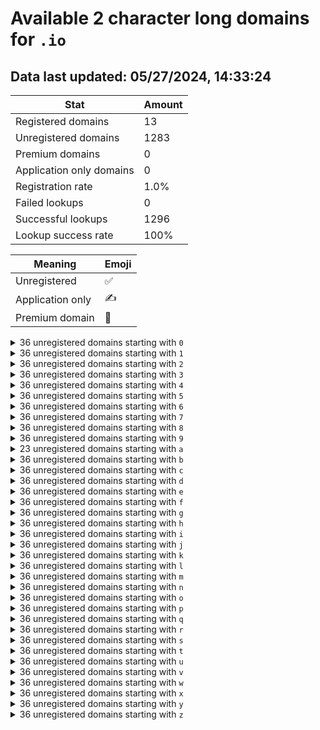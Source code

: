 # Available 2 character long domains for `.io`

## Data last updated: 05/27/2024, 14:33:24

|Stat|Amount|
|--|--|
|Registered domains|13|
|Unregistered domains|1283|
|Premium domains|0|
|Application only domains|0|
|Registration rate|1.0%|
|Failed lookups|0|
|Successful lookups|1296|
|Lookup success rate|100%|


|Meaning|Emoji|
|--|--|
|Unregistered|:white_check_mark:|
|Application only|:writing_hand:|
|Premium domain|:gem:|

<details>
<summary>36 unregistered domains starting with <bold><code>0</code></bold></summary>

|Type|Domain|
|--|--|
|:white_check_mark:|`00.io`|
|:white_check_mark:|`01.io`|
|:white_check_mark:|`02.io`|
|:white_check_mark:|`03.io`|
|:white_check_mark:|`04.io`|
|:white_check_mark:|`05.io`|
|:white_check_mark:|`06.io`|
|:white_check_mark:|`07.io`|
|:white_check_mark:|`08.io`|
|:white_check_mark:|`09.io`|
|:white_check_mark:|`0a.io`|
|:white_check_mark:|`0b.io`|
|:white_check_mark:|`0c.io`|
|:white_check_mark:|`0d.io`|
|:white_check_mark:|`0e.io`|
|:white_check_mark:|`0f.io`|
|:white_check_mark:|`0g.io`|
|:white_check_mark:|`0h.io`|
|:white_check_mark:|`0i.io`|
|:white_check_mark:|`0j.io`|
|:white_check_mark:|`0k.io`|
|:white_check_mark:|`0l.io`|
|:white_check_mark:|`0m.io`|
|:white_check_mark:|`0n.io`|
|:white_check_mark:|`0o.io`|
|:white_check_mark:|`0p.io`|
|:white_check_mark:|`0q.io`|
|:white_check_mark:|`0r.io`|
|:white_check_mark:|`0s.io`|
|:white_check_mark:|`0t.io`|
|:white_check_mark:|`0u.io`|
|:white_check_mark:|`0v.io`|
|:white_check_mark:|`0w.io`|
|:white_check_mark:|`0x.io`|
|:white_check_mark:|`0y.io`|
|:white_check_mark:|`0z.io`|
</details>
<details>
<summary>36 unregistered domains starting with <bold><code>1</code></bold></summary>

|Type|Domain|
|--|--|
|:white_check_mark:|`10.io`|
|:white_check_mark:|`11.io`|
|:white_check_mark:|`12.io`|
|:white_check_mark:|`13.io`|
|:white_check_mark:|`14.io`|
|:white_check_mark:|`15.io`|
|:white_check_mark:|`16.io`|
|:white_check_mark:|`17.io`|
|:white_check_mark:|`18.io`|
|:white_check_mark:|`19.io`|
|:white_check_mark:|`1a.io`|
|:white_check_mark:|`1b.io`|
|:white_check_mark:|`1c.io`|
|:white_check_mark:|`1d.io`|
|:white_check_mark:|`1e.io`|
|:white_check_mark:|`1f.io`|
|:white_check_mark:|`1g.io`|
|:white_check_mark:|`1h.io`|
|:white_check_mark:|`1i.io`|
|:white_check_mark:|`1j.io`|
|:white_check_mark:|`1k.io`|
|:white_check_mark:|`1l.io`|
|:white_check_mark:|`1m.io`|
|:white_check_mark:|`1n.io`|
|:white_check_mark:|`1o.io`|
|:white_check_mark:|`1p.io`|
|:white_check_mark:|`1q.io`|
|:white_check_mark:|`1r.io`|
|:white_check_mark:|`1s.io`|
|:white_check_mark:|`1t.io`|
|:white_check_mark:|`1u.io`|
|:white_check_mark:|`1v.io`|
|:white_check_mark:|`1w.io`|
|:white_check_mark:|`1x.io`|
|:white_check_mark:|`1y.io`|
|:white_check_mark:|`1z.io`|
</details>
<details>
<summary>36 unregistered domains starting with <bold><code>2</code></bold></summary>

|Type|Domain|
|--|--|
|:white_check_mark:|`20.io`|
|:white_check_mark:|`21.io`|
|:white_check_mark:|`22.io`|
|:white_check_mark:|`23.io`|
|:white_check_mark:|`24.io`|
|:white_check_mark:|`25.io`|
|:white_check_mark:|`26.io`|
|:white_check_mark:|`27.io`|
|:white_check_mark:|`28.io`|
|:white_check_mark:|`29.io`|
|:white_check_mark:|`2a.io`|
|:white_check_mark:|`2b.io`|
|:white_check_mark:|`2c.io`|
|:white_check_mark:|`2d.io`|
|:white_check_mark:|`2e.io`|
|:white_check_mark:|`2f.io`|
|:white_check_mark:|`2g.io`|
|:white_check_mark:|`2h.io`|
|:white_check_mark:|`2i.io`|
|:white_check_mark:|`2j.io`|
|:white_check_mark:|`2k.io`|
|:white_check_mark:|`2l.io`|
|:white_check_mark:|`2m.io`|
|:white_check_mark:|`2n.io`|
|:white_check_mark:|`2o.io`|
|:white_check_mark:|`2p.io`|
|:white_check_mark:|`2q.io`|
|:white_check_mark:|`2r.io`|
|:white_check_mark:|`2s.io`|
|:white_check_mark:|`2t.io`|
|:white_check_mark:|`2u.io`|
|:white_check_mark:|`2v.io`|
|:white_check_mark:|`2w.io`|
|:white_check_mark:|`2x.io`|
|:white_check_mark:|`2y.io`|
|:white_check_mark:|`2z.io`|
</details>
<details>
<summary>36 unregistered domains starting with <bold><code>3</code></bold></summary>

|Type|Domain|
|--|--|
|:white_check_mark:|`30.io`|
|:white_check_mark:|`31.io`|
|:white_check_mark:|`32.io`|
|:white_check_mark:|`33.io`|
|:white_check_mark:|`34.io`|
|:white_check_mark:|`35.io`|
|:white_check_mark:|`36.io`|
|:white_check_mark:|`37.io`|
|:white_check_mark:|`38.io`|
|:white_check_mark:|`39.io`|
|:white_check_mark:|`3a.io`|
|:white_check_mark:|`3b.io`|
|:white_check_mark:|`3c.io`|
|:white_check_mark:|`3d.io`|
|:white_check_mark:|`3e.io`|
|:white_check_mark:|`3f.io`|
|:white_check_mark:|`3g.io`|
|:white_check_mark:|`3h.io`|
|:white_check_mark:|`3i.io`|
|:white_check_mark:|`3j.io`|
|:white_check_mark:|`3k.io`|
|:white_check_mark:|`3l.io`|
|:white_check_mark:|`3m.io`|
|:white_check_mark:|`3n.io`|
|:white_check_mark:|`3o.io`|
|:white_check_mark:|`3p.io`|
|:white_check_mark:|`3q.io`|
|:white_check_mark:|`3r.io`|
|:white_check_mark:|`3s.io`|
|:white_check_mark:|`3t.io`|
|:white_check_mark:|`3u.io`|
|:white_check_mark:|`3v.io`|
|:white_check_mark:|`3w.io`|
|:white_check_mark:|`3x.io`|
|:white_check_mark:|`3y.io`|
|:white_check_mark:|`3z.io`|
</details>
<details>
<summary>36 unregistered domains starting with <bold><code>4</code></bold></summary>

|Type|Domain|
|--|--|
|:white_check_mark:|`40.io`|
|:white_check_mark:|`41.io`|
|:white_check_mark:|`42.io`|
|:white_check_mark:|`43.io`|
|:white_check_mark:|`44.io`|
|:white_check_mark:|`45.io`|
|:white_check_mark:|`46.io`|
|:white_check_mark:|`47.io`|
|:white_check_mark:|`48.io`|
|:white_check_mark:|`49.io`|
|:white_check_mark:|`4a.io`|
|:white_check_mark:|`4b.io`|
|:white_check_mark:|`4c.io`|
|:white_check_mark:|`4d.io`|
|:white_check_mark:|`4e.io`|
|:white_check_mark:|`4f.io`|
|:white_check_mark:|`4g.io`|
|:white_check_mark:|`4h.io`|
|:white_check_mark:|`4i.io`|
|:white_check_mark:|`4j.io`|
|:white_check_mark:|`4k.io`|
|:white_check_mark:|`4l.io`|
|:white_check_mark:|`4m.io`|
|:white_check_mark:|`4n.io`|
|:white_check_mark:|`4o.io`|
|:white_check_mark:|`4p.io`|
|:white_check_mark:|`4q.io`|
|:white_check_mark:|`4r.io`|
|:white_check_mark:|`4s.io`|
|:white_check_mark:|`4t.io`|
|:white_check_mark:|`4u.io`|
|:white_check_mark:|`4v.io`|
|:white_check_mark:|`4w.io`|
|:white_check_mark:|`4x.io`|
|:white_check_mark:|`4y.io`|
|:white_check_mark:|`4z.io`|
</details>
<details>
<summary>36 unregistered domains starting with <bold><code>5</code></bold></summary>

|Type|Domain|
|--|--|
|:white_check_mark:|`50.io`|
|:white_check_mark:|`51.io`|
|:white_check_mark:|`52.io`|
|:white_check_mark:|`53.io`|
|:white_check_mark:|`54.io`|
|:white_check_mark:|`55.io`|
|:white_check_mark:|`56.io`|
|:white_check_mark:|`57.io`|
|:white_check_mark:|`58.io`|
|:white_check_mark:|`59.io`|
|:white_check_mark:|`5a.io`|
|:white_check_mark:|`5b.io`|
|:white_check_mark:|`5c.io`|
|:white_check_mark:|`5d.io`|
|:white_check_mark:|`5e.io`|
|:white_check_mark:|`5f.io`|
|:white_check_mark:|`5g.io`|
|:white_check_mark:|`5h.io`|
|:white_check_mark:|`5i.io`|
|:white_check_mark:|`5j.io`|
|:white_check_mark:|`5k.io`|
|:white_check_mark:|`5l.io`|
|:white_check_mark:|`5m.io`|
|:white_check_mark:|`5n.io`|
|:white_check_mark:|`5o.io`|
|:white_check_mark:|`5p.io`|
|:white_check_mark:|`5q.io`|
|:white_check_mark:|`5r.io`|
|:white_check_mark:|`5s.io`|
|:white_check_mark:|`5t.io`|
|:white_check_mark:|`5u.io`|
|:white_check_mark:|`5v.io`|
|:white_check_mark:|`5w.io`|
|:white_check_mark:|`5x.io`|
|:white_check_mark:|`5y.io`|
|:white_check_mark:|`5z.io`|
</details>
<details>
<summary>36 unregistered domains starting with <bold><code>6</code></bold></summary>

|Type|Domain|
|--|--|
|:white_check_mark:|`60.io`|
|:white_check_mark:|`61.io`|
|:white_check_mark:|`62.io`|
|:white_check_mark:|`63.io`|
|:white_check_mark:|`64.io`|
|:white_check_mark:|`65.io`|
|:white_check_mark:|`66.io`|
|:white_check_mark:|`67.io`|
|:white_check_mark:|`68.io`|
|:white_check_mark:|`69.io`|
|:white_check_mark:|`6a.io`|
|:white_check_mark:|`6b.io`|
|:white_check_mark:|`6c.io`|
|:white_check_mark:|`6d.io`|
|:white_check_mark:|`6e.io`|
|:white_check_mark:|`6f.io`|
|:white_check_mark:|`6g.io`|
|:white_check_mark:|`6h.io`|
|:white_check_mark:|`6i.io`|
|:white_check_mark:|`6j.io`|
|:white_check_mark:|`6k.io`|
|:white_check_mark:|`6l.io`|
|:white_check_mark:|`6m.io`|
|:white_check_mark:|`6n.io`|
|:white_check_mark:|`6o.io`|
|:white_check_mark:|`6p.io`|
|:white_check_mark:|`6q.io`|
|:white_check_mark:|`6r.io`|
|:white_check_mark:|`6s.io`|
|:white_check_mark:|`6t.io`|
|:white_check_mark:|`6u.io`|
|:white_check_mark:|`6v.io`|
|:white_check_mark:|`6w.io`|
|:white_check_mark:|`6x.io`|
|:white_check_mark:|`6y.io`|
|:white_check_mark:|`6z.io`|
</details>
<details>
<summary>36 unregistered domains starting with <bold><code>7</code></bold></summary>

|Type|Domain|
|--|--|
|:white_check_mark:|`70.io`|
|:white_check_mark:|`71.io`|
|:white_check_mark:|`72.io`|
|:white_check_mark:|`73.io`|
|:white_check_mark:|`74.io`|
|:white_check_mark:|`75.io`|
|:white_check_mark:|`76.io`|
|:white_check_mark:|`77.io`|
|:white_check_mark:|`78.io`|
|:white_check_mark:|`79.io`|
|:white_check_mark:|`7a.io`|
|:white_check_mark:|`7b.io`|
|:white_check_mark:|`7c.io`|
|:white_check_mark:|`7d.io`|
|:white_check_mark:|`7e.io`|
|:white_check_mark:|`7f.io`|
|:white_check_mark:|`7g.io`|
|:white_check_mark:|`7h.io`|
|:white_check_mark:|`7i.io`|
|:white_check_mark:|`7j.io`|
|:white_check_mark:|`7k.io`|
|:white_check_mark:|`7l.io`|
|:white_check_mark:|`7m.io`|
|:white_check_mark:|`7n.io`|
|:white_check_mark:|`7o.io`|
|:white_check_mark:|`7p.io`|
|:white_check_mark:|`7q.io`|
|:white_check_mark:|`7r.io`|
|:white_check_mark:|`7s.io`|
|:white_check_mark:|`7t.io`|
|:white_check_mark:|`7u.io`|
|:white_check_mark:|`7v.io`|
|:white_check_mark:|`7w.io`|
|:white_check_mark:|`7x.io`|
|:white_check_mark:|`7y.io`|
|:white_check_mark:|`7z.io`|
</details>
<details>
<summary>36 unregistered domains starting with <bold><code>8</code></bold></summary>

|Type|Domain|
|--|--|
|:white_check_mark:|`80.io`|
|:white_check_mark:|`81.io`|
|:white_check_mark:|`82.io`|
|:white_check_mark:|`83.io`|
|:white_check_mark:|`84.io`|
|:white_check_mark:|`85.io`|
|:white_check_mark:|`86.io`|
|:white_check_mark:|`87.io`|
|:white_check_mark:|`88.io`|
|:white_check_mark:|`89.io`|
|:white_check_mark:|`8a.io`|
|:white_check_mark:|`8b.io`|
|:white_check_mark:|`8c.io`|
|:white_check_mark:|`8d.io`|
|:white_check_mark:|`8e.io`|
|:white_check_mark:|`8f.io`|
|:white_check_mark:|`8g.io`|
|:white_check_mark:|`8h.io`|
|:white_check_mark:|`8i.io`|
|:white_check_mark:|`8j.io`|
|:white_check_mark:|`8k.io`|
|:white_check_mark:|`8l.io`|
|:white_check_mark:|`8m.io`|
|:white_check_mark:|`8n.io`|
|:white_check_mark:|`8o.io`|
|:white_check_mark:|`8p.io`|
|:white_check_mark:|`8q.io`|
|:white_check_mark:|`8r.io`|
|:white_check_mark:|`8s.io`|
|:white_check_mark:|`8t.io`|
|:white_check_mark:|`8u.io`|
|:white_check_mark:|`8v.io`|
|:white_check_mark:|`8w.io`|
|:white_check_mark:|`8x.io`|
|:white_check_mark:|`8y.io`|
|:white_check_mark:|`8z.io`|
</details>
<details>
<summary>36 unregistered domains starting with <bold><code>9</code></bold></summary>

|Type|Domain|
|--|--|
|:white_check_mark:|`90.io`|
|:white_check_mark:|`91.io`|
|:white_check_mark:|`92.io`|
|:white_check_mark:|`93.io`|
|:white_check_mark:|`94.io`|
|:white_check_mark:|`95.io`|
|:white_check_mark:|`96.io`|
|:white_check_mark:|`97.io`|
|:white_check_mark:|`98.io`|
|:white_check_mark:|`99.io`|
|:white_check_mark:|`9a.io`|
|:white_check_mark:|`9b.io`|
|:white_check_mark:|`9c.io`|
|:white_check_mark:|`9d.io`|
|:white_check_mark:|`9e.io`|
|:white_check_mark:|`9f.io`|
|:white_check_mark:|`9g.io`|
|:white_check_mark:|`9h.io`|
|:white_check_mark:|`9i.io`|
|:white_check_mark:|`9j.io`|
|:white_check_mark:|`9k.io`|
|:white_check_mark:|`9l.io`|
|:white_check_mark:|`9m.io`|
|:white_check_mark:|`9n.io`|
|:white_check_mark:|`9o.io`|
|:white_check_mark:|`9p.io`|
|:white_check_mark:|`9q.io`|
|:white_check_mark:|`9r.io`|
|:white_check_mark:|`9s.io`|
|:white_check_mark:|`9t.io`|
|:white_check_mark:|`9u.io`|
|:white_check_mark:|`9v.io`|
|:white_check_mark:|`9w.io`|
|:white_check_mark:|`9x.io`|
|:white_check_mark:|`9y.io`|
|:white_check_mark:|`9z.io`|
</details>
<details>
<summary>23 unregistered domains starting with <bold><code>a</code></bold></summary>

|Type|Domain|
|--|--|
|:white_check_mark:|`a0.io`|
|:white_check_mark:|`a1.io`|
|:white_check_mark:|`a2.io`|
|:white_check_mark:|`a3.io`|
|:white_check_mark:|`a4.io`|
|:white_check_mark:|`a5.io`|
|:white_check_mark:|`a6.io`|
|:white_check_mark:|`a7.io`|
|:white_check_mark:|`a8.io`|
|:white_check_mark:|`a9.io`|
|:white_check_mark:|`an.io`|
|:white_check_mark:|`ao.io`|
|:white_check_mark:|`ap.io`|
|:white_check_mark:|`aq.io`|
|:white_check_mark:|`ar.io`|
|:white_check_mark:|`as.io`|
|:white_check_mark:|`at.io`|
|:white_check_mark:|`au.io`|
|:white_check_mark:|`av.io`|
|:white_check_mark:|`aw.io`|
|:white_check_mark:|`ax.io`|
|:white_check_mark:|`ay.io`|
|:white_check_mark:|`az.io`|
</details>
<details>
<summary>36 unregistered domains starting with <bold><code>b</code></bold></summary>

|Type|Domain|
|--|--|
|:white_check_mark:|`b0.io`|
|:white_check_mark:|`b1.io`|
|:white_check_mark:|`b2.io`|
|:white_check_mark:|`b3.io`|
|:white_check_mark:|`b4.io`|
|:white_check_mark:|`b5.io`|
|:white_check_mark:|`b6.io`|
|:white_check_mark:|`b7.io`|
|:white_check_mark:|`b8.io`|
|:white_check_mark:|`b9.io`|
|:white_check_mark:|`ba.io`|
|:white_check_mark:|`bb.io`|
|:white_check_mark:|`bc.io`|
|:white_check_mark:|`bd.io`|
|:white_check_mark:|`be.io`|
|:white_check_mark:|`bf.io`|
|:white_check_mark:|`bg.io`|
|:white_check_mark:|`bh.io`|
|:white_check_mark:|`bi.io`|
|:white_check_mark:|`bj.io`|
|:white_check_mark:|`bk.io`|
|:white_check_mark:|`bl.io`|
|:white_check_mark:|`bm.io`|
|:white_check_mark:|`bn.io`|
|:white_check_mark:|`bo.io`|
|:white_check_mark:|`bp.io`|
|:white_check_mark:|`bq.io`|
|:white_check_mark:|`br.io`|
|:white_check_mark:|`bs.io`|
|:white_check_mark:|`bt.io`|
|:white_check_mark:|`bu.io`|
|:white_check_mark:|`bv.io`|
|:white_check_mark:|`bw.io`|
|:white_check_mark:|`bx.io`|
|:white_check_mark:|`by.io`|
|:white_check_mark:|`bz.io`|
</details>
<details>
<summary>36 unregistered domains starting with <bold><code>c</code></bold></summary>

|Type|Domain|
|--|--|
|:white_check_mark:|`c0.io`|
|:white_check_mark:|`c1.io`|
|:white_check_mark:|`c2.io`|
|:white_check_mark:|`c3.io`|
|:white_check_mark:|`c4.io`|
|:white_check_mark:|`c5.io`|
|:white_check_mark:|`c6.io`|
|:white_check_mark:|`c7.io`|
|:white_check_mark:|`c8.io`|
|:white_check_mark:|`c9.io`|
|:white_check_mark:|`ca.io`|
|:white_check_mark:|`cb.io`|
|:white_check_mark:|`cc.io`|
|:white_check_mark:|`cd.io`|
|:white_check_mark:|`ce.io`|
|:white_check_mark:|`cf.io`|
|:white_check_mark:|`cg.io`|
|:white_check_mark:|`ch.io`|
|:white_check_mark:|`ci.io`|
|:white_check_mark:|`cj.io`|
|:white_check_mark:|`ck.io`|
|:white_check_mark:|`cl.io`|
|:white_check_mark:|`cm.io`|
|:white_check_mark:|`cn.io`|
|:white_check_mark:|`co.io`|
|:white_check_mark:|`cp.io`|
|:white_check_mark:|`cq.io`|
|:white_check_mark:|`cr.io`|
|:white_check_mark:|`cs.io`|
|:white_check_mark:|`ct.io`|
|:white_check_mark:|`cu.io`|
|:white_check_mark:|`cv.io`|
|:white_check_mark:|`cw.io`|
|:white_check_mark:|`cx.io`|
|:white_check_mark:|`cy.io`|
|:white_check_mark:|`cz.io`|
</details>
<details>
<summary>36 unregistered domains starting with <bold><code>d</code></bold></summary>

|Type|Domain|
|--|--|
|:white_check_mark:|`d0.io`|
|:white_check_mark:|`d1.io`|
|:white_check_mark:|`d2.io`|
|:white_check_mark:|`d3.io`|
|:white_check_mark:|`d4.io`|
|:white_check_mark:|`d5.io`|
|:white_check_mark:|`d6.io`|
|:white_check_mark:|`d7.io`|
|:white_check_mark:|`d8.io`|
|:white_check_mark:|`d9.io`|
|:white_check_mark:|`da.io`|
|:white_check_mark:|`db.io`|
|:white_check_mark:|`dc.io`|
|:white_check_mark:|`dd.io`|
|:white_check_mark:|`de.io`|
|:white_check_mark:|`df.io`|
|:white_check_mark:|`dg.io`|
|:white_check_mark:|`dh.io`|
|:white_check_mark:|`di.io`|
|:white_check_mark:|`dj.io`|
|:white_check_mark:|`dk.io`|
|:white_check_mark:|`dl.io`|
|:white_check_mark:|`dm.io`|
|:white_check_mark:|`dn.io`|
|:white_check_mark:|`do.io`|
|:white_check_mark:|`dp.io`|
|:white_check_mark:|`dq.io`|
|:white_check_mark:|`dr.io`|
|:white_check_mark:|`ds.io`|
|:white_check_mark:|`dt.io`|
|:white_check_mark:|`du.io`|
|:white_check_mark:|`dv.io`|
|:white_check_mark:|`dw.io`|
|:white_check_mark:|`dx.io`|
|:white_check_mark:|`dy.io`|
|:white_check_mark:|`dz.io`|
</details>
<details>
<summary>36 unregistered domains starting with <bold><code>e</code></bold></summary>

|Type|Domain|
|--|--|
|:white_check_mark:|`e0.io`|
|:white_check_mark:|`e1.io`|
|:white_check_mark:|`e2.io`|
|:white_check_mark:|`e3.io`|
|:white_check_mark:|`e4.io`|
|:white_check_mark:|`e5.io`|
|:white_check_mark:|`e6.io`|
|:white_check_mark:|`e7.io`|
|:white_check_mark:|`e8.io`|
|:white_check_mark:|`e9.io`|
|:white_check_mark:|`ea.io`|
|:white_check_mark:|`eb.io`|
|:white_check_mark:|`ec.io`|
|:white_check_mark:|`ed.io`|
|:white_check_mark:|`ee.io`|
|:white_check_mark:|`ef.io`|
|:white_check_mark:|`eg.io`|
|:white_check_mark:|`eh.io`|
|:white_check_mark:|`ei.io`|
|:white_check_mark:|`ej.io`|
|:white_check_mark:|`ek.io`|
|:white_check_mark:|`el.io`|
|:white_check_mark:|`em.io`|
|:white_check_mark:|`en.io`|
|:white_check_mark:|`eo.io`|
|:white_check_mark:|`ep.io`|
|:white_check_mark:|`eq.io`|
|:white_check_mark:|`er.io`|
|:white_check_mark:|`es.io`|
|:white_check_mark:|`et.io`|
|:white_check_mark:|`eu.io`|
|:white_check_mark:|`ev.io`|
|:white_check_mark:|`ew.io`|
|:white_check_mark:|`ex.io`|
|:white_check_mark:|`ey.io`|
|:white_check_mark:|`ez.io`|
</details>
<details>
<summary>36 unregistered domains starting with <bold><code>f</code></bold></summary>

|Type|Domain|
|--|--|
|:white_check_mark:|`f0.io`|
|:white_check_mark:|`f1.io`|
|:white_check_mark:|`f2.io`|
|:white_check_mark:|`f3.io`|
|:white_check_mark:|`f4.io`|
|:white_check_mark:|`f5.io`|
|:white_check_mark:|`f6.io`|
|:white_check_mark:|`f7.io`|
|:white_check_mark:|`f8.io`|
|:white_check_mark:|`f9.io`|
|:white_check_mark:|`fa.io`|
|:white_check_mark:|`fb.io`|
|:white_check_mark:|`fc.io`|
|:white_check_mark:|`fd.io`|
|:white_check_mark:|`fe.io`|
|:white_check_mark:|`ff.io`|
|:white_check_mark:|`fg.io`|
|:white_check_mark:|`fh.io`|
|:white_check_mark:|`fi.io`|
|:white_check_mark:|`fj.io`|
|:white_check_mark:|`fk.io`|
|:white_check_mark:|`fl.io`|
|:white_check_mark:|`fm.io`|
|:white_check_mark:|`fn.io`|
|:white_check_mark:|`fo.io`|
|:white_check_mark:|`fp.io`|
|:white_check_mark:|`fq.io`|
|:white_check_mark:|`fr.io`|
|:white_check_mark:|`fs.io`|
|:white_check_mark:|`ft.io`|
|:white_check_mark:|`fu.io`|
|:white_check_mark:|`fv.io`|
|:white_check_mark:|`fw.io`|
|:white_check_mark:|`fx.io`|
|:white_check_mark:|`fy.io`|
|:white_check_mark:|`fz.io`|
</details>
<details>
<summary>36 unregistered domains starting with <bold><code>g</code></bold></summary>

|Type|Domain|
|--|--|
|:white_check_mark:|`g0.io`|
|:white_check_mark:|`g1.io`|
|:white_check_mark:|`g2.io`|
|:white_check_mark:|`g3.io`|
|:white_check_mark:|`g4.io`|
|:white_check_mark:|`g5.io`|
|:white_check_mark:|`g6.io`|
|:white_check_mark:|`g7.io`|
|:white_check_mark:|`g8.io`|
|:white_check_mark:|`g9.io`|
|:white_check_mark:|`ga.io`|
|:white_check_mark:|`gb.io`|
|:white_check_mark:|`gc.io`|
|:white_check_mark:|`gd.io`|
|:white_check_mark:|`ge.io`|
|:white_check_mark:|`gf.io`|
|:white_check_mark:|`gg.io`|
|:white_check_mark:|`gh.io`|
|:white_check_mark:|`gi.io`|
|:white_check_mark:|`gj.io`|
|:white_check_mark:|`gk.io`|
|:white_check_mark:|`gl.io`|
|:white_check_mark:|`gm.io`|
|:white_check_mark:|`gn.io`|
|:white_check_mark:|`go.io`|
|:white_check_mark:|`gp.io`|
|:white_check_mark:|`gq.io`|
|:white_check_mark:|`gr.io`|
|:white_check_mark:|`gs.io`|
|:white_check_mark:|`gt.io`|
|:white_check_mark:|`gu.io`|
|:white_check_mark:|`gv.io`|
|:white_check_mark:|`gw.io`|
|:white_check_mark:|`gx.io`|
|:white_check_mark:|`gy.io`|
|:white_check_mark:|`gz.io`|
</details>
<details>
<summary>36 unregistered domains starting with <bold><code>h</code></bold></summary>

|Type|Domain|
|--|--|
|:white_check_mark:|`h0.io`|
|:white_check_mark:|`h1.io`|
|:white_check_mark:|`h2.io`|
|:white_check_mark:|`h3.io`|
|:white_check_mark:|`h4.io`|
|:white_check_mark:|`h5.io`|
|:white_check_mark:|`h6.io`|
|:white_check_mark:|`h7.io`|
|:white_check_mark:|`h8.io`|
|:white_check_mark:|`h9.io`|
|:white_check_mark:|`ha.io`|
|:white_check_mark:|`hb.io`|
|:white_check_mark:|`hc.io`|
|:white_check_mark:|`hd.io`|
|:white_check_mark:|`he.io`|
|:white_check_mark:|`hf.io`|
|:white_check_mark:|`hg.io`|
|:white_check_mark:|`hh.io`|
|:white_check_mark:|`hi.io`|
|:white_check_mark:|`hj.io`|
|:white_check_mark:|`hk.io`|
|:white_check_mark:|`hl.io`|
|:white_check_mark:|`hm.io`|
|:white_check_mark:|`hn.io`|
|:white_check_mark:|`ho.io`|
|:white_check_mark:|`hp.io`|
|:white_check_mark:|`hq.io`|
|:white_check_mark:|`hr.io`|
|:white_check_mark:|`hs.io`|
|:white_check_mark:|`ht.io`|
|:white_check_mark:|`hu.io`|
|:white_check_mark:|`hv.io`|
|:white_check_mark:|`hw.io`|
|:white_check_mark:|`hx.io`|
|:white_check_mark:|`hy.io`|
|:white_check_mark:|`hz.io`|
</details>
<details>
<summary>36 unregistered domains starting with <bold><code>i</code></bold></summary>

|Type|Domain|
|--|--|
|:white_check_mark:|`i0.io`|
|:white_check_mark:|`i1.io`|
|:white_check_mark:|`i2.io`|
|:white_check_mark:|`i3.io`|
|:white_check_mark:|`i4.io`|
|:white_check_mark:|`i5.io`|
|:white_check_mark:|`i6.io`|
|:white_check_mark:|`i7.io`|
|:white_check_mark:|`i8.io`|
|:white_check_mark:|`i9.io`|
|:white_check_mark:|`ia.io`|
|:white_check_mark:|`ib.io`|
|:white_check_mark:|`ic.io`|
|:white_check_mark:|`id.io`|
|:white_check_mark:|`ie.io`|
|:white_check_mark:|`if.io`|
|:white_check_mark:|`ig.io`|
|:white_check_mark:|`ih.io`|
|:white_check_mark:|`ii.io`|
|:white_check_mark:|`ij.io`|
|:white_check_mark:|`ik.io`|
|:white_check_mark:|`il.io`|
|:white_check_mark:|`im.io`|
|:white_check_mark:|`in.io`|
|:white_check_mark:|`io.io`|
|:white_check_mark:|`ip.io`|
|:white_check_mark:|`iq.io`|
|:white_check_mark:|`ir.io`|
|:white_check_mark:|`is.io`|
|:white_check_mark:|`it.io`|
|:white_check_mark:|`iu.io`|
|:white_check_mark:|`iv.io`|
|:white_check_mark:|`iw.io`|
|:white_check_mark:|`ix.io`|
|:white_check_mark:|`iy.io`|
|:white_check_mark:|`iz.io`|
</details>
<details>
<summary>36 unregistered domains starting with <bold><code>j</code></bold></summary>

|Type|Domain|
|--|--|
|:white_check_mark:|`j0.io`|
|:white_check_mark:|`j1.io`|
|:white_check_mark:|`j2.io`|
|:white_check_mark:|`j3.io`|
|:white_check_mark:|`j4.io`|
|:white_check_mark:|`j5.io`|
|:white_check_mark:|`j6.io`|
|:white_check_mark:|`j7.io`|
|:white_check_mark:|`j8.io`|
|:white_check_mark:|`j9.io`|
|:white_check_mark:|`ja.io`|
|:white_check_mark:|`jb.io`|
|:white_check_mark:|`jc.io`|
|:white_check_mark:|`jd.io`|
|:white_check_mark:|`je.io`|
|:white_check_mark:|`jf.io`|
|:white_check_mark:|`jg.io`|
|:white_check_mark:|`jh.io`|
|:white_check_mark:|`ji.io`|
|:white_check_mark:|`jj.io`|
|:white_check_mark:|`jk.io`|
|:white_check_mark:|`jl.io`|
|:white_check_mark:|`jm.io`|
|:white_check_mark:|`jn.io`|
|:white_check_mark:|`jo.io`|
|:white_check_mark:|`jp.io`|
|:white_check_mark:|`jq.io`|
|:white_check_mark:|`jr.io`|
|:white_check_mark:|`js.io`|
|:white_check_mark:|`jt.io`|
|:white_check_mark:|`ju.io`|
|:white_check_mark:|`jv.io`|
|:white_check_mark:|`jw.io`|
|:white_check_mark:|`jx.io`|
|:white_check_mark:|`jy.io`|
|:white_check_mark:|`jz.io`|
</details>
<details>
<summary>36 unregistered domains starting with <bold><code>k</code></bold></summary>

|Type|Domain|
|--|--|
|:white_check_mark:|`k0.io`|
|:white_check_mark:|`k1.io`|
|:white_check_mark:|`k2.io`|
|:white_check_mark:|`k3.io`|
|:white_check_mark:|`k4.io`|
|:white_check_mark:|`k5.io`|
|:white_check_mark:|`k6.io`|
|:white_check_mark:|`k7.io`|
|:white_check_mark:|`k8.io`|
|:white_check_mark:|`k9.io`|
|:white_check_mark:|`ka.io`|
|:white_check_mark:|`kb.io`|
|:white_check_mark:|`kc.io`|
|:white_check_mark:|`kd.io`|
|:white_check_mark:|`ke.io`|
|:white_check_mark:|`kf.io`|
|:white_check_mark:|`kg.io`|
|:white_check_mark:|`kh.io`|
|:white_check_mark:|`ki.io`|
|:white_check_mark:|`kj.io`|
|:white_check_mark:|`kk.io`|
|:white_check_mark:|`kl.io`|
|:white_check_mark:|`km.io`|
|:white_check_mark:|`kn.io`|
|:white_check_mark:|`ko.io`|
|:white_check_mark:|`kp.io`|
|:white_check_mark:|`kq.io`|
|:white_check_mark:|`kr.io`|
|:white_check_mark:|`ks.io`|
|:white_check_mark:|`kt.io`|
|:white_check_mark:|`ku.io`|
|:white_check_mark:|`kv.io`|
|:white_check_mark:|`kw.io`|
|:white_check_mark:|`kx.io`|
|:white_check_mark:|`ky.io`|
|:white_check_mark:|`kz.io`|
</details>
<details>
<summary>36 unregistered domains starting with <bold><code>l</code></bold></summary>

|Type|Domain|
|--|--|
|:white_check_mark:|`l0.io`|
|:white_check_mark:|`l1.io`|
|:white_check_mark:|`l2.io`|
|:white_check_mark:|`l3.io`|
|:white_check_mark:|`l4.io`|
|:white_check_mark:|`l5.io`|
|:white_check_mark:|`l6.io`|
|:white_check_mark:|`l7.io`|
|:white_check_mark:|`l8.io`|
|:white_check_mark:|`l9.io`|
|:white_check_mark:|`la.io`|
|:white_check_mark:|`lb.io`|
|:white_check_mark:|`lc.io`|
|:white_check_mark:|`ld.io`|
|:white_check_mark:|`le.io`|
|:white_check_mark:|`lf.io`|
|:white_check_mark:|`lg.io`|
|:white_check_mark:|`lh.io`|
|:white_check_mark:|`li.io`|
|:white_check_mark:|`lj.io`|
|:white_check_mark:|`lk.io`|
|:white_check_mark:|`ll.io`|
|:white_check_mark:|`lm.io`|
|:white_check_mark:|`ln.io`|
|:white_check_mark:|`lo.io`|
|:white_check_mark:|`lp.io`|
|:white_check_mark:|`lq.io`|
|:white_check_mark:|`lr.io`|
|:white_check_mark:|`ls.io`|
|:white_check_mark:|`lt.io`|
|:white_check_mark:|`lu.io`|
|:white_check_mark:|`lv.io`|
|:white_check_mark:|`lw.io`|
|:white_check_mark:|`lx.io`|
|:white_check_mark:|`ly.io`|
|:white_check_mark:|`lz.io`|
</details>
<details>
<summary>36 unregistered domains starting with <bold><code>m</code></bold></summary>

|Type|Domain|
|--|--|
|:white_check_mark:|`m0.io`|
|:white_check_mark:|`m1.io`|
|:white_check_mark:|`m2.io`|
|:white_check_mark:|`m3.io`|
|:white_check_mark:|`m4.io`|
|:white_check_mark:|`m5.io`|
|:white_check_mark:|`m6.io`|
|:white_check_mark:|`m7.io`|
|:white_check_mark:|`m8.io`|
|:white_check_mark:|`m9.io`|
|:white_check_mark:|`ma.io`|
|:white_check_mark:|`mb.io`|
|:white_check_mark:|`mc.io`|
|:white_check_mark:|`md.io`|
|:white_check_mark:|`me.io`|
|:white_check_mark:|`mf.io`|
|:white_check_mark:|`mg.io`|
|:white_check_mark:|`mh.io`|
|:white_check_mark:|`mi.io`|
|:white_check_mark:|`mj.io`|
|:white_check_mark:|`mk.io`|
|:white_check_mark:|`ml.io`|
|:white_check_mark:|`mm.io`|
|:white_check_mark:|`mn.io`|
|:white_check_mark:|`mo.io`|
|:white_check_mark:|`mp.io`|
|:white_check_mark:|`mq.io`|
|:white_check_mark:|`mr.io`|
|:white_check_mark:|`ms.io`|
|:white_check_mark:|`mt.io`|
|:white_check_mark:|`mu.io`|
|:white_check_mark:|`mv.io`|
|:white_check_mark:|`mw.io`|
|:white_check_mark:|`mx.io`|
|:white_check_mark:|`my.io`|
|:white_check_mark:|`mz.io`|
</details>
<details>
<summary>36 unregistered domains starting with <bold><code>n</code></bold></summary>

|Type|Domain|
|--|--|
|:white_check_mark:|`n0.io`|
|:white_check_mark:|`n1.io`|
|:white_check_mark:|`n2.io`|
|:white_check_mark:|`n3.io`|
|:white_check_mark:|`n4.io`|
|:white_check_mark:|`n5.io`|
|:white_check_mark:|`n6.io`|
|:white_check_mark:|`n7.io`|
|:white_check_mark:|`n8.io`|
|:white_check_mark:|`n9.io`|
|:white_check_mark:|`na.io`|
|:white_check_mark:|`nb.io`|
|:white_check_mark:|`nc.io`|
|:white_check_mark:|`nd.io`|
|:white_check_mark:|`ne.io`|
|:white_check_mark:|`nf.io`|
|:white_check_mark:|`ng.io`|
|:white_check_mark:|`nh.io`|
|:white_check_mark:|`ni.io`|
|:white_check_mark:|`nj.io`|
|:white_check_mark:|`nk.io`|
|:white_check_mark:|`nl.io`|
|:white_check_mark:|`nm.io`|
|:white_check_mark:|`nn.io`|
|:white_check_mark:|`no.io`|
|:white_check_mark:|`np.io`|
|:white_check_mark:|`nq.io`|
|:white_check_mark:|`nr.io`|
|:white_check_mark:|`ns.io`|
|:white_check_mark:|`nt.io`|
|:white_check_mark:|`nu.io`|
|:white_check_mark:|`nv.io`|
|:white_check_mark:|`nw.io`|
|:white_check_mark:|`nx.io`|
|:white_check_mark:|`ny.io`|
|:white_check_mark:|`nz.io`|
</details>
<details>
<summary>36 unregistered domains starting with <bold><code>o</code></bold></summary>

|Type|Domain|
|--|--|
|:white_check_mark:|`o0.io`|
|:white_check_mark:|`o1.io`|
|:white_check_mark:|`o2.io`|
|:white_check_mark:|`o3.io`|
|:white_check_mark:|`o4.io`|
|:white_check_mark:|`o5.io`|
|:white_check_mark:|`o6.io`|
|:white_check_mark:|`o7.io`|
|:white_check_mark:|`o8.io`|
|:white_check_mark:|`o9.io`|
|:white_check_mark:|`oa.io`|
|:white_check_mark:|`ob.io`|
|:white_check_mark:|`oc.io`|
|:white_check_mark:|`od.io`|
|:white_check_mark:|`oe.io`|
|:white_check_mark:|`of.io`|
|:white_check_mark:|`og.io`|
|:white_check_mark:|`oh.io`|
|:white_check_mark:|`oi.io`|
|:white_check_mark:|`oj.io`|
|:white_check_mark:|`ok.io`|
|:white_check_mark:|`ol.io`|
|:white_check_mark:|`om.io`|
|:white_check_mark:|`on.io`|
|:white_check_mark:|`oo.io`|
|:white_check_mark:|`op.io`|
|:white_check_mark:|`oq.io`|
|:white_check_mark:|`or.io`|
|:white_check_mark:|`os.io`|
|:white_check_mark:|`ot.io`|
|:white_check_mark:|`ou.io`|
|:white_check_mark:|`ov.io`|
|:white_check_mark:|`ow.io`|
|:white_check_mark:|`ox.io`|
|:white_check_mark:|`oy.io`|
|:white_check_mark:|`oz.io`|
</details>
<details>
<summary>36 unregistered domains starting with <bold><code>p</code></bold></summary>

|Type|Domain|
|--|--|
|:white_check_mark:|`p0.io`|
|:white_check_mark:|`p1.io`|
|:white_check_mark:|`p2.io`|
|:white_check_mark:|`p3.io`|
|:white_check_mark:|`p4.io`|
|:white_check_mark:|`p5.io`|
|:white_check_mark:|`p6.io`|
|:white_check_mark:|`p7.io`|
|:white_check_mark:|`p8.io`|
|:white_check_mark:|`p9.io`|
|:white_check_mark:|`pa.io`|
|:white_check_mark:|`pb.io`|
|:white_check_mark:|`pc.io`|
|:white_check_mark:|`pd.io`|
|:white_check_mark:|`pe.io`|
|:white_check_mark:|`pf.io`|
|:white_check_mark:|`pg.io`|
|:white_check_mark:|`ph.io`|
|:white_check_mark:|`pi.io`|
|:white_check_mark:|`pj.io`|
|:white_check_mark:|`pk.io`|
|:white_check_mark:|`pl.io`|
|:white_check_mark:|`pm.io`|
|:white_check_mark:|`pn.io`|
|:white_check_mark:|`po.io`|
|:white_check_mark:|`pp.io`|
|:white_check_mark:|`pq.io`|
|:white_check_mark:|`pr.io`|
|:white_check_mark:|`ps.io`|
|:white_check_mark:|`pt.io`|
|:white_check_mark:|`pu.io`|
|:white_check_mark:|`pv.io`|
|:white_check_mark:|`pw.io`|
|:white_check_mark:|`px.io`|
|:white_check_mark:|`py.io`|
|:white_check_mark:|`pz.io`|
</details>
<details>
<summary>36 unregistered domains starting with <bold><code>q</code></bold></summary>

|Type|Domain|
|--|--|
|:white_check_mark:|`q0.io`|
|:white_check_mark:|`q1.io`|
|:white_check_mark:|`q2.io`|
|:white_check_mark:|`q3.io`|
|:white_check_mark:|`q4.io`|
|:white_check_mark:|`q5.io`|
|:white_check_mark:|`q6.io`|
|:white_check_mark:|`q7.io`|
|:white_check_mark:|`q8.io`|
|:white_check_mark:|`q9.io`|
|:white_check_mark:|`qa.io`|
|:white_check_mark:|`qb.io`|
|:white_check_mark:|`qc.io`|
|:white_check_mark:|`qd.io`|
|:white_check_mark:|`qe.io`|
|:white_check_mark:|`qf.io`|
|:white_check_mark:|`qg.io`|
|:white_check_mark:|`qh.io`|
|:white_check_mark:|`qi.io`|
|:white_check_mark:|`qj.io`|
|:white_check_mark:|`qk.io`|
|:white_check_mark:|`ql.io`|
|:white_check_mark:|`qm.io`|
|:white_check_mark:|`qn.io`|
|:white_check_mark:|`qo.io`|
|:white_check_mark:|`qp.io`|
|:white_check_mark:|`qq.io`|
|:white_check_mark:|`qr.io`|
|:white_check_mark:|`qs.io`|
|:white_check_mark:|`qt.io`|
|:white_check_mark:|`qu.io`|
|:white_check_mark:|`qv.io`|
|:white_check_mark:|`qw.io`|
|:white_check_mark:|`qx.io`|
|:white_check_mark:|`qy.io`|
|:white_check_mark:|`qz.io`|
</details>
<details>
<summary>36 unregistered domains starting with <bold><code>r</code></bold></summary>

|Type|Domain|
|--|--|
|:white_check_mark:|`r0.io`|
|:white_check_mark:|`r1.io`|
|:white_check_mark:|`r2.io`|
|:white_check_mark:|`r3.io`|
|:white_check_mark:|`r4.io`|
|:white_check_mark:|`r5.io`|
|:white_check_mark:|`r6.io`|
|:white_check_mark:|`r7.io`|
|:white_check_mark:|`r8.io`|
|:white_check_mark:|`r9.io`|
|:white_check_mark:|`ra.io`|
|:white_check_mark:|`rb.io`|
|:white_check_mark:|`rc.io`|
|:white_check_mark:|`rd.io`|
|:white_check_mark:|`re.io`|
|:white_check_mark:|`rf.io`|
|:white_check_mark:|`rg.io`|
|:white_check_mark:|`rh.io`|
|:white_check_mark:|`ri.io`|
|:white_check_mark:|`rj.io`|
|:white_check_mark:|`rk.io`|
|:white_check_mark:|`rl.io`|
|:white_check_mark:|`rm.io`|
|:white_check_mark:|`rn.io`|
|:white_check_mark:|`ro.io`|
|:white_check_mark:|`rp.io`|
|:white_check_mark:|`rq.io`|
|:white_check_mark:|`rr.io`|
|:white_check_mark:|`rs.io`|
|:white_check_mark:|`rt.io`|
|:white_check_mark:|`ru.io`|
|:white_check_mark:|`rv.io`|
|:white_check_mark:|`rw.io`|
|:white_check_mark:|`rx.io`|
|:white_check_mark:|`ry.io`|
|:white_check_mark:|`rz.io`|
</details>
<details>
<summary>36 unregistered domains starting with <bold><code>s</code></bold></summary>

|Type|Domain|
|--|--|
|:white_check_mark:|`s0.io`|
|:white_check_mark:|`s1.io`|
|:white_check_mark:|`s2.io`|
|:white_check_mark:|`s3.io`|
|:white_check_mark:|`s4.io`|
|:white_check_mark:|`s5.io`|
|:white_check_mark:|`s6.io`|
|:white_check_mark:|`s7.io`|
|:white_check_mark:|`s8.io`|
|:white_check_mark:|`s9.io`|
|:white_check_mark:|`sa.io`|
|:white_check_mark:|`sb.io`|
|:white_check_mark:|`sc.io`|
|:white_check_mark:|`sd.io`|
|:white_check_mark:|`se.io`|
|:white_check_mark:|`sf.io`|
|:white_check_mark:|`sg.io`|
|:white_check_mark:|`sh.io`|
|:white_check_mark:|`si.io`|
|:white_check_mark:|`sj.io`|
|:white_check_mark:|`sk.io`|
|:white_check_mark:|`sl.io`|
|:white_check_mark:|`sm.io`|
|:white_check_mark:|`sn.io`|
|:white_check_mark:|`so.io`|
|:white_check_mark:|`sp.io`|
|:white_check_mark:|`sq.io`|
|:white_check_mark:|`sr.io`|
|:white_check_mark:|`ss.io`|
|:white_check_mark:|`st.io`|
|:white_check_mark:|`su.io`|
|:white_check_mark:|`sv.io`|
|:white_check_mark:|`sw.io`|
|:white_check_mark:|`sx.io`|
|:white_check_mark:|`sy.io`|
|:white_check_mark:|`sz.io`|
</details>
<details>
<summary>36 unregistered domains starting with <bold><code>t</code></bold></summary>

|Type|Domain|
|--|--|
|:white_check_mark:|`t0.io`|
|:white_check_mark:|`t1.io`|
|:white_check_mark:|`t2.io`|
|:white_check_mark:|`t3.io`|
|:white_check_mark:|`t4.io`|
|:white_check_mark:|`t5.io`|
|:white_check_mark:|`t6.io`|
|:white_check_mark:|`t7.io`|
|:white_check_mark:|`t8.io`|
|:white_check_mark:|`t9.io`|
|:white_check_mark:|`ta.io`|
|:white_check_mark:|`tb.io`|
|:white_check_mark:|`tc.io`|
|:white_check_mark:|`td.io`|
|:white_check_mark:|`te.io`|
|:white_check_mark:|`tf.io`|
|:white_check_mark:|`tg.io`|
|:white_check_mark:|`th.io`|
|:white_check_mark:|`ti.io`|
|:white_check_mark:|`tj.io`|
|:white_check_mark:|`tk.io`|
|:white_check_mark:|`tl.io`|
|:white_check_mark:|`tm.io`|
|:white_check_mark:|`tn.io`|
|:white_check_mark:|`to.io`|
|:white_check_mark:|`tp.io`|
|:white_check_mark:|`tq.io`|
|:white_check_mark:|`tr.io`|
|:white_check_mark:|`ts.io`|
|:white_check_mark:|`tt.io`|
|:white_check_mark:|`tu.io`|
|:white_check_mark:|`tv.io`|
|:white_check_mark:|`tw.io`|
|:white_check_mark:|`tx.io`|
|:white_check_mark:|`ty.io`|
|:white_check_mark:|`tz.io`|
</details>
<details>
<summary>36 unregistered domains starting with <bold><code>u</code></bold></summary>

|Type|Domain|
|--|--|
|:white_check_mark:|`u0.io`|
|:white_check_mark:|`u1.io`|
|:white_check_mark:|`u2.io`|
|:white_check_mark:|`u3.io`|
|:white_check_mark:|`u4.io`|
|:white_check_mark:|`u5.io`|
|:white_check_mark:|`u6.io`|
|:white_check_mark:|`u7.io`|
|:white_check_mark:|`u8.io`|
|:white_check_mark:|`u9.io`|
|:white_check_mark:|`ua.io`|
|:white_check_mark:|`ub.io`|
|:white_check_mark:|`uc.io`|
|:white_check_mark:|`ud.io`|
|:white_check_mark:|`ue.io`|
|:white_check_mark:|`uf.io`|
|:white_check_mark:|`ug.io`|
|:white_check_mark:|`uh.io`|
|:white_check_mark:|`ui.io`|
|:white_check_mark:|`uj.io`|
|:white_check_mark:|`uk.io`|
|:white_check_mark:|`ul.io`|
|:white_check_mark:|`um.io`|
|:white_check_mark:|`un.io`|
|:white_check_mark:|`uo.io`|
|:white_check_mark:|`up.io`|
|:white_check_mark:|`uq.io`|
|:white_check_mark:|`ur.io`|
|:white_check_mark:|`us.io`|
|:white_check_mark:|`ut.io`|
|:white_check_mark:|`uu.io`|
|:white_check_mark:|`uv.io`|
|:white_check_mark:|`uw.io`|
|:white_check_mark:|`ux.io`|
|:white_check_mark:|`uy.io`|
|:white_check_mark:|`uz.io`|
</details>
<details>
<summary>36 unregistered domains starting with <bold><code>v</code></bold></summary>

|Type|Domain|
|--|--|
|:white_check_mark:|`v0.io`|
|:white_check_mark:|`v1.io`|
|:white_check_mark:|`v2.io`|
|:white_check_mark:|`v3.io`|
|:white_check_mark:|`v4.io`|
|:white_check_mark:|`v5.io`|
|:white_check_mark:|`v6.io`|
|:white_check_mark:|`v7.io`|
|:white_check_mark:|`v8.io`|
|:white_check_mark:|`v9.io`|
|:white_check_mark:|`va.io`|
|:white_check_mark:|`vb.io`|
|:white_check_mark:|`vc.io`|
|:white_check_mark:|`vd.io`|
|:white_check_mark:|`ve.io`|
|:white_check_mark:|`vf.io`|
|:white_check_mark:|`vg.io`|
|:white_check_mark:|`vh.io`|
|:white_check_mark:|`vi.io`|
|:white_check_mark:|`vj.io`|
|:white_check_mark:|`vk.io`|
|:white_check_mark:|`vl.io`|
|:white_check_mark:|`vm.io`|
|:white_check_mark:|`vn.io`|
|:white_check_mark:|`vo.io`|
|:white_check_mark:|`vp.io`|
|:white_check_mark:|`vq.io`|
|:white_check_mark:|`vr.io`|
|:white_check_mark:|`vs.io`|
|:white_check_mark:|`vt.io`|
|:white_check_mark:|`vu.io`|
|:white_check_mark:|`vv.io`|
|:white_check_mark:|`vw.io`|
|:white_check_mark:|`vx.io`|
|:white_check_mark:|`vy.io`|
|:white_check_mark:|`vz.io`|
</details>
<details>
<summary>36 unregistered domains starting with <bold><code>w</code></bold></summary>

|Type|Domain|
|--|--|
|:white_check_mark:|`w0.io`|
|:white_check_mark:|`w1.io`|
|:white_check_mark:|`w2.io`|
|:white_check_mark:|`w3.io`|
|:white_check_mark:|`w4.io`|
|:white_check_mark:|`w5.io`|
|:white_check_mark:|`w6.io`|
|:white_check_mark:|`w7.io`|
|:white_check_mark:|`w8.io`|
|:white_check_mark:|`w9.io`|
|:white_check_mark:|`wa.io`|
|:white_check_mark:|`wb.io`|
|:white_check_mark:|`wc.io`|
|:white_check_mark:|`wd.io`|
|:white_check_mark:|`we.io`|
|:white_check_mark:|`wf.io`|
|:white_check_mark:|`wg.io`|
|:white_check_mark:|`wh.io`|
|:white_check_mark:|`wi.io`|
|:white_check_mark:|`wj.io`|
|:white_check_mark:|`wk.io`|
|:white_check_mark:|`wl.io`|
|:white_check_mark:|`wm.io`|
|:white_check_mark:|`wn.io`|
|:white_check_mark:|`wo.io`|
|:white_check_mark:|`wp.io`|
|:white_check_mark:|`wq.io`|
|:white_check_mark:|`wr.io`|
|:white_check_mark:|`ws.io`|
|:white_check_mark:|`wt.io`|
|:white_check_mark:|`wu.io`|
|:white_check_mark:|`wv.io`|
|:white_check_mark:|`ww.io`|
|:white_check_mark:|`wx.io`|
|:white_check_mark:|`wy.io`|
|:white_check_mark:|`wz.io`|
</details>
<details>
<summary>36 unregistered domains starting with <bold><code>x</code></bold></summary>

|Type|Domain|
|--|--|
|:white_check_mark:|`x0.io`|
|:white_check_mark:|`x1.io`|
|:white_check_mark:|`x2.io`|
|:white_check_mark:|`x3.io`|
|:white_check_mark:|`x4.io`|
|:white_check_mark:|`x5.io`|
|:white_check_mark:|`x6.io`|
|:white_check_mark:|`x7.io`|
|:white_check_mark:|`x8.io`|
|:white_check_mark:|`x9.io`|
|:white_check_mark:|`xa.io`|
|:white_check_mark:|`xb.io`|
|:white_check_mark:|`xc.io`|
|:white_check_mark:|`xd.io`|
|:white_check_mark:|`xe.io`|
|:white_check_mark:|`xf.io`|
|:white_check_mark:|`xg.io`|
|:white_check_mark:|`xh.io`|
|:white_check_mark:|`xi.io`|
|:white_check_mark:|`xj.io`|
|:white_check_mark:|`xk.io`|
|:white_check_mark:|`xl.io`|
|:white_check_mark:|`xm.io`|
|:white_check_mark:|`xn.io`|
|:white_check_mark:|`xo.io`|
|:white_check_mark:|`xp.io`|
|:white_check_mark:|`xq.io`|
|:white_check_mark:|`xr.io`|
|:white_check_mark:|`xs.io`|
|:white_check_mark:|`xt.io`|
|:white_check_mark:|`xu.io`|
|:white_check_mark:|`xv.io`|
|:white_check_mark:|`xw.io`|
|:white_check_mark:|`xx.io`|
|:white_check_mark:|`xy.io`|
|:white_check_mark:|`xz.io`|
</details>
<details>
<summary>36 unregistered domains starting with <bold><code>y</code></bold></summary>

|Type|Domain|
|--|--|
|:white_check_mark:|`y0.io`|
|:white_check_mark:|`y1.io`|
|:white_check_mark:|`y2.io`|
|:white_check_mark:|`y3.io`|
|:white_check_mark:|`y4.io`|
|:white_check_mark:|`y5.io`|
|:white_check_mark:|`y6.io`|
|:white_check_mark:|`y7.io`|
|:white_check_mark:|`y8.io`|
|:white_check_mark:|`y9.io`|
|:white_check_mark:|`ya.io`|
|:white_check_mark:|`yb.io`|
|:white_check_mark:|`yc.io`|
|:white_check_mark:|`yd.io`|
|:white_check_mark:|`ye.io`|
|:white_check_mark:|`yf.io`|
|:white_check_mark:|`yg.io`|
|:white_check_mark:|`yh.io`|
|:white_check_mark:|`yi.io`|
|:white_check_mark:|`yj.io`|
|:white_check_mark:|`yk.io`|
|:white_check_mark:|`yl.io`|
|:white_check_mark:|`ym.io`|
|:white_check_mark:|`yn.io`|
|:white_check_mark:|`yo.io`|
|:white_check_mark:|`yp.io`|
|:white_check_mark:|`yq.io`|
|:white_check_mark:|`yr.io`|
|:white_check_mark:|`ys.io`|
|:white_check_mark:|`yt.io`|
|:white_check_mark:|`yu.io`|
|:white_check_mark:|`yv.io`|
|:white_check_mark:|`yw.io`|
|:white_check_mark:|`yx.io`|
|:white_check_mark:|`yy.io`|
|:white_check_mark:|`yz.io`|
</details>
<details>
<summary>36 unregistered domains starting with <bold><code>z</code></bold></summary>

|Type|Domain|
|--|--|
|:white_check_mark:|`z0.io`|
|:white_check_mark:|`z1.io`|
|:white_check_mark:|`z2.io`|
|:white_check_mark:|`z3.io`|
|:white_check_mark:|`z4.io`|
|:white_check_mark:|`z5.io`|
|:white_check_mark:|`z6.io`|
|:white_check_mark:|`z7.io`|
|:white_check_mark:|`z8.io`|
|:white_check_mark:|`z9.io`|
|:white_check_mark:|`za.io`|
|:white_check_mark:|`zb.io`|
|:white_check_mark:|`zc.io`|
|:white_check_mark:|`zd.io`|
|:white_check_mark:|`ze.io`|
|:white_check_mark:|`zf.io`|
|:white_check_mark:|`zg.io`|
|:white_check_mark:|`zh.io`|
|:white_check_mark:|`zi.io`|
|:white_check_mark:|`zj.io`|
|:white_check_mark:|`zk.io`|
|:white_check_mark:|`zl.io`|
|:white_check_mark:|`zm.io`|
|:white_check_mark:|`zn.io`|
|:white_check_mark:|`zo.io`|
|:white_check_mark:|`zp.io`|
|:white_check_mark:|`zq.io`|
|:white_check_mark:|`zr.io`|
|:white_check_mark:|`zs.io`|
|:white_check_mark:|`zt.io`|
|:white_check_mark:|`zu.io`|
|:white_check_mark:|`zv.io`|
|:white_check_mark:|`zw.io`|
|:white_check_mark:|`zx.io`|
|:white_check_mark:|`zy.io`|
|:white_check_mark:|`zz.io`|
</details>